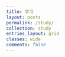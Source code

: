 ```yaml
---
title: 学习
layout: posts
permalink: /study/
collection: study
entries_layout: grid
classes: wide
comments: false
---
```

